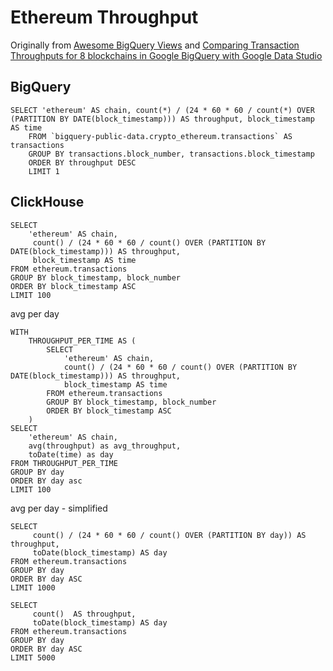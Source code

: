 # Ethereum Throughput

Originally from [Awesome BigQuery Views](https://github.com/blockchain-etl/awesome-bigquery-views#transaction-throughput-comparison) and [Comparing Transaction Throughputs for 8 blockchains in Google BigQuery with Google Data Studio](https://evgemedvedev.medium.com/comparing-transaction-throughputs-for-8-blockchains-in-google-bigquery-with-google-data-studio-edbabb75b7f1)

## BigQuery

```
SELECT 'ethereum' AS chain, count(*) / (24 * 60 * 60 / count(*) OVER (PARTITION BY DATE(block_timestamp))) AS throughput, block_timestamp AS time
    FROM `bigquery-public-data.crypto_ethereum.transactions` AS transactions
    GROUP BY transactions.block_number, transactions.block_timestamp
    ORDER BY throughput DESC
    LIMIT 1
```

## ClickHouse

```
SELECT
    'ethereum' AS chain,
     count() / (24 * 60 * 60 / count() OVER (PARTITION BY DATE(block_timestamp))) AS throughput,
     block_timestamp AS time
FROM ethereum.transactions
GROUP BY block_timestamp, block_number
ORDER BY block_timestamp ASC
LIMIT 100
```

avg per day
```
WITH
    THROUGHPUT_PER_TIME AS (
        SELECT
            'ethereum' AS chain,
            count() / (24 * 60 * 60 / count() OVER (PARTITION BY DATE(block_timestamp))) AS throughput,
            block_timestamp AS time
        FROM ethereum.transactions
        GROUP BY block_timestamp, block_number
        ORDER BY block_timestamp ASC
    )
SELECT
    'ethereum' AS chain,
    avg(throughput) as avg_throughput,
    toDate(time) as day
FROM THROUGHPUT_PER_TIME
GROUP BY day
ORDER BY day asc
LIMIT 100
```

avg per day - simplified
```
SELECT
     count() / (24 * 60 * 60 / count() OVER (PARTITION BY day)) AS throughput,
     toDate(block_timestamp) AS day
FROM ethereum.transactions
GROUP BY day
ORDER BY day ASC
LIMIT 1000

SELECT
     count()  AS throughput,
     toDate(block_timestamp) AS day
FROM ethereum.transactions
GROUP BY day
ORDER BY day ASC
LIMIT 5000
```